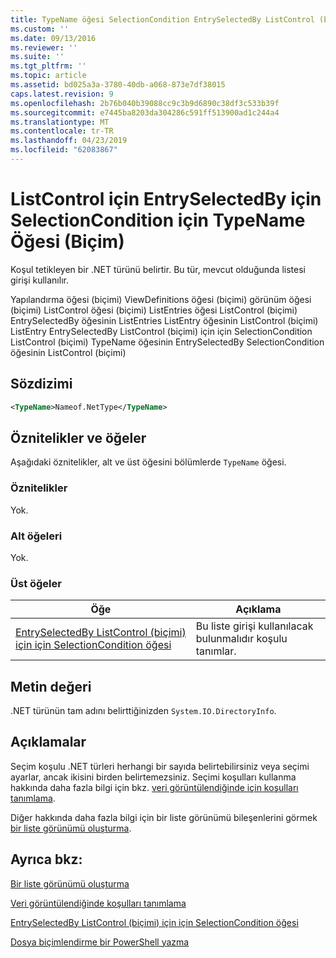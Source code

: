 ```yaml
---
title: TypeName öğesi SelectionCondition EntrySelectedBy ListControl (biçimi) için için için | Microsoft Docs
ms.custom: ''
ms.date: 09/13/2016
ms.reviewer: ''
ms.suite: ''
ms.tgt_pltfrm: ''
ms.topic: article
ms.assetid: bd025a3a-3780-40db-a068-873e7df38015
caps.latest.revision: 9
ms.openlocfilehash: 2b76b040b39088cc9c3b9d6890c38df3c533b39f
ms.sourcegitcommit: e7445ba8203da304286c591ff513900ad1c244a4
ms.translationtype: MT
ms.contentlocale: tr-TR
ms.lasthandoff: 04/23/2019
ms.locfileid: "62083867"
---
```

# <a name="typename-element-for-selectioncondition-for-entryselectedby-for-listcontrol-format"></a>ListControl için EntrySelectedBy için SelectionCondition için TypeName Öğesi (Biçim)

Koşul tetikleyen bir .NET türünü belirtir. Bu tür, mevcut olduğunda listesi girişi kullanılır.

Yapılandırma öğesi (biçimi) ViewDefinitions öğesi (biçimi) görünüm öğesi (biçimi) ListControl öğesi (biçimi) ListEntries öğesi ListControl (biçimi) EntrySelectedBy öğesinin ListEntries ListEntry öğesinin ListControl (biçimi) ListEntry EntrySelectedBy ListControl (biçimi) için için SelectionCondition ListControl (biçimi) TypeName öğesinin EntrySelectedBy SelectionCondition öğesinin ListControl (biçimi)

## <a name="syntax"></a>Sözdizimi

```xml
<TypeName>Nameof.NetType</TypeName>
```

## <a name="attributes-and-elements"></a>Öznitelikler ve öğeler

Aşağıdaki öznitelikler, alt ve üst öğesini bölümlerde `TypeName` öğesi.

### <a name="attributes"></a>Öznitelikler

Yok.

### <a name="child-elements"></a>Alt öğeleri

Yok.

### <a name="parent-elements"></a>Üst öğeler

|Öğe|Açıklama|
|-------------|-----------------|
|[EntrySelectedBy ListControl (biçimi) için için SelectionCondition öğesi](./selectioncondition-element-for-entryselectedby-for-listcontrol-format.md)|Bu liste girişi kullanılacak bulunmalıdır koşulu tanımlar.|

## <a name="text-value"></a>Metin değeri

.NET türünün tam adını belirttiğinizden `System.IO.DirectoryInfo`.

## <a name="remarks"></a>Açıklamalar

Seçim koşulu .NET türleri herhangi bir sayıda belirtebilirsiniz veya seçimi ayarlar, ancak ikisini birden belirtemezsiniz. Seçimi koşulları kullanma hakkında daha fazla bilgi için bkz. [veri görüntülendiğinde için koşulları tanımlama](./defining-conditions-for-displaying-data.md).

Diğer hakkında daha fazla bilgi için bir liste görünümü bileşenlerini görmek [bir liste görünümü oluşturma](./creating-a-list-view.md).

## <a name="see-also"></a>Ayrıca bkz:

[Bir liste görünümü oluşturma](./creating-a-list-view.md)

[Veri görüntülendiğinde koşulları tanımlama](./defining-conditions-for-displaying-data.md)

[EntrySelectedBy ListControl (biçimi) için için SelectionCondition öğesi](./selectioncondition-element-for-entryselectedby-for-listcontrol-format.md)

[Dosya biçimlendirme bir PowerShell yazma](./writing-a-powershell-formatting-file.md)
